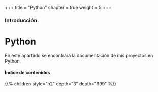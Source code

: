 +++
title = "Python"
chapter = true
weight = 5
+++

### Introducción.

# Python

En este apartado se encontrará la documentación de mis proyectos en Python.

#### Índice de contenidos

{{% children style="h2" depth="3" depth="999" %}}
